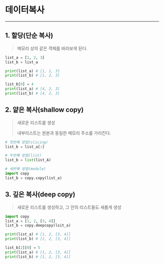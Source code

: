 # 데이터복사

---

## 1. 할당(단순 복사)

> 메모리 상의 같은 객체를 바라보게 된다.

```python
list_a = [1, 2, 3]
list_b = list_a

print(list_a) # [1, 2, 3]
print(list_b) # [1, 2, 3]

list_b[0] = 4
print(list_a) # [4, 2, 3]
print(list_b) # [4, 2, 3]
```



## 2. 얕은 복사(shallow copy)

> 새로운 리스트를 생성
>
> 내부리스트는 원본과 동일한 메모리 주소를 가리킨다.

```python
# 첫번째 방법(slicing)
list_b = list_a[:]

# 두번째 방법(list)
list_b = list(list_A)

# 세번째 방법(module)
import copy
list_b = copy.copy(list_a)
```



## 3. 깊은 복사(deep copy)

> 새로운 리스트를 생성하고, 그 안의 리스트들도 새롭게 생성

```python
import copy
list_a = [1, 2, [3, 4]]
list_b = copy.deepcopy(lsit_a)

print(list_a) # [1, 2, [3, 4]]
print(list_b) # [1, 2, [3, 4]]

list_b[2][0] = 5
print(list_a) # [1, 2, [3, 4]]
print(list_b) # [1, 2, [5, 4]]
```


